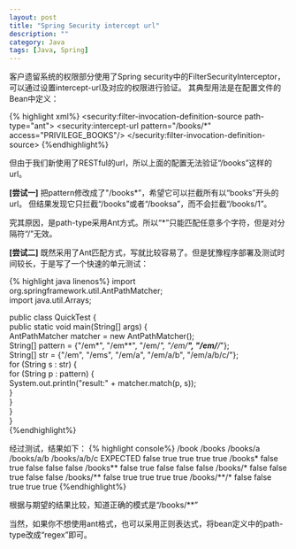 ```yaml
---
layout: post
title: "Spring Security intercept url"
description: ""
category: Java
tags: [Java, Spring]
---
```

客户遗留系统的权限部分使用了Spring security中的FilterSecurityInterceptor，可以通过设置intercept-url及对应的权限进行验证。
其典型用法是在配置文件的Bean中定义：
 
{% highlight xml%}
<bean id="filterSecurityInterceptor" class="org.springframework.security.intercept.web.FilterSecurityInterceptor">
    <property name="objectDefinitionSource">
        <security:filter-invocation-definition-source path-type="ant">
            <security:intercept-url pattern="/books/*" access="PRIVILEGE_BOOKS"/>
        </security:filter-invocation-definition-source>
    </property>
</bean>
{%endhighlight%} 

但由于我们新使用了RESTful的url，所以上面的配置无法验证“/books”这样的url。
 
**[尝试一]**
把pattern修改成了"/books*”，希望它可以拦截所有以“books”开头的url。
但结果发现它只拦截“/books”或者“/booksa”，而不会拦截“/books/1”。
 
究其原因，是path-type采用Ant方式。所以“*”只能匹配任意多个字符，但是对分隔符“/”无效。
 
**[尝试二]**
既然采用了Ant匹配方式，写就比较容易了。但是犹豫程序部署及测试时间较长，于是写了一个快速的单元测试：

{% highlight java linenos%}
import org.springframework.util.AntPathMatcher;  
import java.util.Arrays;  
  
public class QuickTest {  
    public static void main(String[] args) {  
        AntPathMatcher matcher = new AntPathMatcher();  
        String[] pattern = {"/em*", "/em**", "/em/*", "/em/**", "/em/**/*"};  
        String[] str = {"/em", "/ems", "/em/a", "/em/a/b", "/em/a/b/c/"};  
        for (String s : str) {  
            for (String p : pattern) {  
                System.out.println("result:" + matcher.match(p, s));  
            }  
        }  
    }  
}  
{%endhighlight%} 
 
经过测试，结果如下：
{% highlight console%}
            /book     /books	/books/a	/books/a/b	/books/a/b/c
EXPECTED	false	  true	    true	    true	    true
/books*	    false	  true	    false	    false	    false
/books**	false     true	    false	    false	    false
/books/*	false	  false	    true	    false	    false
/books/**	false	  true	    true	    true	    true
/books/**/*	false	  false	    true	    true	    true
{%endhighlight%} 

根据与期望的结果比较，知道正确的模式是“/books/**”

当然，如果你不想使用ant格式，也可以采用正则表达式，将bean定义中的path-type改成“regex”即可。